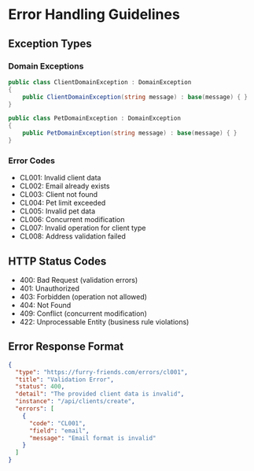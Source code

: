 # Error Handling Guidelines

## Exception Types

### Domain Exceptions
```csharp
public class ClientDomainException : DomainException
{
    public ClientDomainException(string message) : base(message) { }
}

public class PetDomainException : DomainException
{
    public PetDomainException(string message) : base(message) { }
}
```

### Error Codes
- CL001: Invalid client data
- CL002: Email already exists
- CL003: Client not found
- CL004: Pet limit exceeded
- CL005: Invalid pet data
- CL006: Concurrent modification
- CL007: Invalid operation for client type
- CL008: Address validation failed

## HTTP Status Codes
- 400: Bad Request (validation errors)
- 401: Unauthorized
- 403: Forbidden (operation not allowed)
- 404: Not Found
- 409: Conflict (concurrent modification)
- 422: Unprocessable Entity (business rule violations)

## Error Response Format
```json
{
  "type": "https://furry-friends.com/errors/cl001",
  "title": "Validation Error",
  "status": 400,
  "detail": "The provided client data is invalid",
  "instance": "/api/clients/create",
  "errors": [
    {
      "code": "CL001",
      "field": "email",
      "message": "Email format is invalid"
    }
  ]
}
```